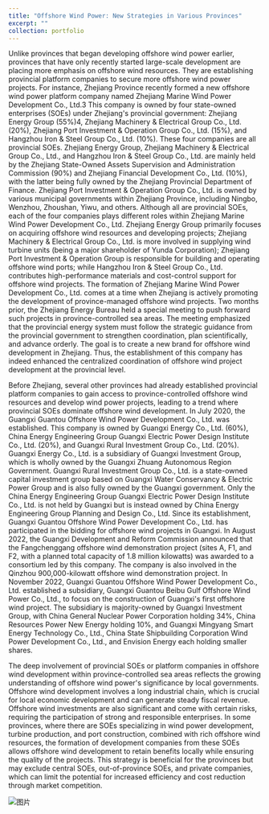 ```yaml
---
title: "Offshore Wind Power: New Strategies in Various Provinces"
excerpt: ""
collection: portfolio
---
```

Unlike provinces that began developing offshore wind power earlier, provinces that have only recently started large-scale development are placing more emphasis on offshore wind resources. They are establishing provincial platform companies to secure more offshore wind power projects. For instance, Zhejiang Province recently formed a new offshore wind power platform company named Zhejiang Marine Wind Power Development Co., Ltd.3 This company is owned by four state-owned enterprises (SOEs) under Zhejiang's provincial government: Zhejiang Energy Group (55%)4, Zhejiang Machinery & Electrical Group Co., Ltd. (20%), Zhejiang Port Investment & Operation Group Co., Ltd. (15%), and Hangzhou Iron & Steel Group Co., Ltd. (10%).
These four companies are all provincial SOEs. Zhejiang Energy Group, Zhejiang Machinery & Electrical Group Co., Ltd., and Hangzhou Iron & Steel Group Co., Ltd. are mainly held by the Zhejiang State-Owned Assets Supervision and Administration Commission (90%) and Zhejiang Financial Development Co., Ltd. (10%), with the latter being fully owned by the Zhejiang Provincial Department of Finance. Zhejiang Port Investment & Operation Group Co., Ltd. is owned by various municipal governments within Zhejiang Province, including Ningbo, Wenzhou, Zhoushan, Yiwu, and others. Although all are provincial SOEs, each of the four companies plays different roles within Zhejiang Marine Wind Power Development Co., Ltd. Zhejiang Energy Group primarily focuses on acquiring offshore wind resources and developing projects; Zhejiang Machinery & Electrical Group Co., Ltd. is more involved in supplying wind turbine units (being a major shareholder of Yunda Corporation); Zhejiang Port Investment & Operation Group is responsible for building and operating offshore wind ports; while Hangzhou Iron & Steel Group Co., Ltd. contributes high-performance materials and cost-control support for offshore wind projects.
The formation of Zhejiang Marine Wind Power Development Co., Ltd. comes at a time when Zhejiang is actively promoting the development of province-managed offshore wind projects. Two months prior, the Zhejiang Energy Bureau held a special meeting to push forward such projects in province-controlled sea areas. The meeting emphasized that the provincial energy system must follow the strategic guidance from the provincial government to strengthen coordination, plan scientifically, and advance orderly. The goal is to create a new brand for offshore wind development in Zhejiang. Thus, the establishment of this company has indeed enhanced the centralized coordination of offshore wind project development at the provincial level.

Before Zhejiang, several other provinces had already established provincial platform companies to gain access to province-controlled offshore wind resources and develop wind power projects, leading to a trend where provincial SOEs dominate offshore wind development. In July 2020, the Guangxi Guantou Offshore Wind Power Development Co., Ltd. was established. This company is owned by Guangxi Energy Co., Ltd. (60%), China Energy Engineering Group Guangxi Electric Power Design Institute Co., Ltd. (20%), and Guangxi Rural Investment Group Co., Ltd. (20%). Guangxi Energy Co., Ltd. is a subsidiary of Guangxi Investment Group, which is wholly owned by the Guangxi Zhuang Autonomous Region Government. Guangxi Rural Investment Group Co., Ltd. is a state-owned capital investment group based on Guangxi Water Conservancy & Electric Power Group and is also fully owned by the Guangxi government. Only the China Energy Engineering Group Guangxi Electric Power Design Institute Co., Ltd. is not held by Guangxi but is instead owned by China Energy Engineering Group Planning and Design Co., Ltd. Since its establishment, Guangxi Guantou Offshore Wind Power Development Co., Ltd. has participated in the bidding for offshore wind projects in Guangxi. In August 2022, the Guangxi Development and Reform Commission announced that the Fangchenggang offshore wind demonstration project (sites A, F1, and F2, with a planned total capacity of 1.8 million kilowatts) was awarded to a consortium led by this company. The company is also involved in the Qinzhou 900,000-kilowatt offshore wind demonstration project. In November 2022, Guangxi Guantou Offshore Wind Power Development Co., Ltd. established a subsidiary, Guangxi Guantou Beibu Gulf Offshore Wind Power Co., Ltd., to focus on the construction of Guangxi's first offshore wind project. The subsidiary is majority-owned by Guangxi Investment Group, with China General Nuclear Power Corporation holding 34%, China Resources Power New Energy holding 10%, and Guangxi Mingyang Smart Energy Technology Co., Ltd., China State Shipbuilding Corporation Wind Power Development Co., Ltd., and Envision Energy each holding smaller shares.

The deep involvement of provincial SOEs or platform companies in offshore wind development within province-controlled sea areas reflects the growing understanding of offshore wind power's significance by local governments. Offshore wind development involves a long industrial chain, which is crucial for local economic development and can generate steady fiscal revenue. Offshore wind investments are also significant and come with certain risks, requiring the participation of strong and responsible enterprises. In some provinces, where there are SOEs specializing in wind power development, turbine production, and port construction, combined with rich offshore wind resources, the formation of development companies from these SOEs allows offshore wind development to retain benefits locally while ensuring the quality of the projects. This strategy is beneficial for the provinces but may exclude central SOEs, out-of-province SOEs, and private companies, which can limit the potential for increased efficiency and cost reduction through market competition.

![图片](https://github.com/user-attachments/assets/dadacfae-5edf-4348-a676-e95244bac557)
